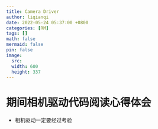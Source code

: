 ```yaml
---
title: Camera Driver
author: liqianqi
date: 2022-05-24 05:37:00 +0800
categories: [RM]
tags: []
math: false
mermaid: false
pin: false
image:
  src: 
  width: 600
  height: 337
---
```


# 期间相机驱动代码阅读心得体会
- 相机驱动一定要经过考验